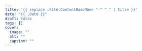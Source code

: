 ```yaml
---
title: '{{ replace .File.ContentBaseName "-" " " | title }}'
date: "{{ .Date }}"
draft: false
tags: []
cover:
  image: ""
  alt: ""
  caption: ""
---
```

